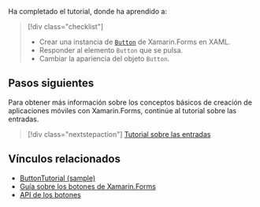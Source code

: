Ha completado el tutorial, donde ha aprendido a:

> [!div class="checklist"]
> - Crear una instancia de [`Button`](xref:Xamarin.Forms.Button) de Xamarin.Forms en XAML.
> - Responder al elemento `Button` que se pulsa.
> - Cambiar la apariencia del objeto `Button`.

## <a name="next-steps"></a>Pasos siguientes

Para obtener más información sobre los conceptos básicos de creación de aplicaciones móviles con Xamarin.Forms, continúe al tutorial sobre las entradas.

> [!div class="nextstepaction"]
> [Tutorial sobre las entradas](~/get-started/tutorials/entry/index.yml)

## <a name="related-links"></a>Vínculos relacionados

- [ButtonTutorial (sample)](https://developer.xamarin.com/samples/xamarin-forms/GetStarted/Tutorials/ButtonTutorial)
- [Guía sobre los botones de Xamarin.Forms](~/xamarin-forms/user-interface/button.md)
- [API de los botones](xref:Xamarin.Forms.Button)
